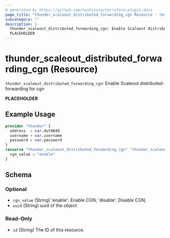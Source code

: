 ```yaml
---
# generated by https://github.com/hashicorp/terraform-plugin-docs
page_title: "thunder_scaleout_distributed_forwarding_cgn Resource - terraform-provider-thunder"
subcategory: ""
description: |-
  thunder_scaleout_distributed_forwarding_cgn: Enable Scaleout distributed-forwarding for cgn
  PLACEHOLDER
---
```


# thunder_scaleout_distributed_forwarding_cgn (Resource)

`thunder_scaleout_distributed_forwarding_cgn`: Enable Scaleout distributed-forwarding for cgn

__PLACEHOLDER__

## Example Usage

```terraform
provider "thunder" {
  address  = var.dut9049
  username = var.username
  password = var.password
}
resource "thunder_scaleout_distributed_forwarding_cgn" "thunder_scaleout_distributed_forwarding_cgn" {
  cgn_value = "enable"
}
```

<!-- schema generated by tfplugindocs -->
## Schema

### Optional

- `cgn_value` (String) 'enable': Enable CGN; 'disable': Disable CGN;
- `uuid` (String) uuid of the object

### Read-Only

- `id` (String) The ID of this resource.


